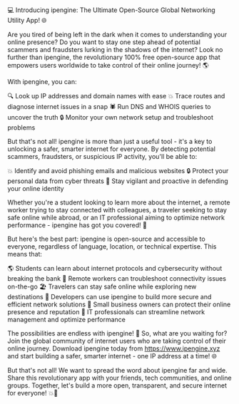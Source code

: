 💻 Introducing ipengine: The Ultimate Open-Source Global Networking Utility App! 🌐

Are you tired of being left in the dark when it comes to understanding your online presence? Do you want to stay one step ahead of potential scammers and fraudsters lurking in the shadows of the internet? Look no further than ipengine, the revolutionary 100% free open-source app that empowers users worldwide to take control of their online journey! 🌎

With ipengine, you can:

🔍 Look up IP addresses and domain names with ease
💥 Trace routes and diagnose internet issues in a snap
🕷️ Run DNS and WHOIS queries to uncover the truth
🔒 Monitor your own network setup and troubleshoot problems

But that's not all! ipengine is more than just a useful tool - it's a key to unlocking a safer, smarter internet for everyone. By detecting potential scammers, fraudsters, or suspicious IP activity, you'll be able to:

💥 Identify and avoid phishing emails and malicious websites
🔒 Protect your personal data from cyber threats
👀 Stay vigilant and proactive in defending your online identity

Whether you're a student looking to learn more about the internet, a remote worker trying to stay connected with colleagues, a traveler seeking to stay safe online while abroad, or an IT professional aiming to optimize network performance - ipengine has got you covered! 🌈

But here's the best part: ipengine is open-source and accessible to everyone, regardless of language, location, or technical expertise. This means that:

🌎 Students can learn about internet protocols and cybersecurity without breaking the bank
💼 Remote workers can troubleshoot connectivity issues on-the-go
🏖️ Travelers can stay safe online while exploring new destinations
🔧 Developers can use ipengine to build more secure and efficient network solutions
🛬 Small business owners can protect their online presence and reputation
👥 IT professionals can streamline network management and optimize performance

The possibilities are endless with ipengine! 🚀 So, what are you waiting for? Join the global community of internet users who are taking control of their online journey. Download ipengine today from https://www.ipengine.xyz and start building a safer, smarter internet - one IP address at a time! 🌐

But that's not all! We want to spread the word about ipengine far and wide. Share this revolutionary app with your friends, tech communities, and online groups. Together, let's build a more open, transparent, and secure internet for everyone! 💥📡